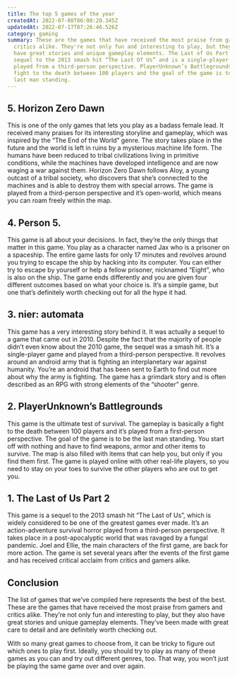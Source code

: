 ```yaml
---
title: The top 5 games of the year
createdAt: 2022-07-08T06:00:20.345Z
updatedAt: 2022-07-17T07:26:46.526Z
category: gaming
summary: These are the games that have received the most praise from gamers and
  critics alike. They're not only fun and interesting to play, but they also
  have great stories and unique gameplay elements. The Last of Us Part 2 is a
  sequel to the 2013 smash hit “The Last Of Us” and is a single-player game
  played from a third-person perspective. PlayerUnknown’s Battlegrounds is a
  fight to the death between 100 players and the goal of the game is to be the
  last man standing.
---
```


## 5. Horizon Zero Dawn

This is one of the only games that lets you play as a badass female lead. It received many praises for its interesting storyline and gameplay, which was inspired by the “The End of the World” genre. The story takes place in the future and the world is left in ruins by a mysterious machine life form. The humans have been reduced to tribal civilizations living in primitive conditions, while the machines have developed intelligence and are now waging a war against them. Horizon Zero Dawn follows Aloy, a young outcast of a tribal society, who discovers that she’s connected to the machines and is able to destroy them with special arrows. The game is played from a third-person perspective and it’s open-world, which means you can roam freely within the map.

## 4. Person 5.

This game is all about your decisions. In fact, they’re the only things that matter in this game. You play as a character named Jax who is a prisoner on a spaceship. The entire game lasts for only 17 minutes and revolves around you trying to escape the ship by hacking into its computer. You can either try to escape by yourself or help a fellow prisoner, nicknamed “Eight”, who is also on the ship. The game ends differently and you are given four different outcomes based on what your choice is. It’s a simple game, but one that’s definitely worth checking out for all the hype it had.

## 3. nier: automata

This game has a very interesting story behind it. It was actually a sequel to a game that came out in 2010. Despite the fact that the majority of people didn’t even know about the 2010 game, the sequel was a smash hit. It’s a single-player game and played from a third-person perspective. It revolves around an android army that is fighting an interplanetary war against humanity. You’re an android that has been sent to Earth to find out more about why the army is fighting. The game has a grimdark story and is often described as an RPG with strong elements of the “shooter” genre.

## 2. PlayerUnknown’s Battlegrounds

This game is the ultimate test of survival. The gameplay is basically a fight to the death between 100 players and it’s played from a first-person perspective. The goal of the game is to be the last man standing. You start off with nothing and have to find weapons, armor and other items to survive. The map is also filled with items that can help you, but only if you find them first. The game is played online with other real-life players, so you need to stay on your toes to survive the other players who are out to get you.

## 1. The Last of Us Part 2

This game is a sequel to the 2013 smash hit “The Last of Us”, which is widely considered to be one of the greatest games ever made. It’s an action-adventure survival horror played from a third-person perspective. It takes place in a post-apocalyptic world that was ravaged by a fungal pandemic. Joel and Ellie, the main characters of the first game, are back for more action. The game is set several years after the events of the first game and has received critical acclaim from critics and gamers alike.

## Conclusion

The list of games that we’ve compiled here represents the best of the best. These are the games that have received the most praise from gamers and critics alike. They’re not only fun and interesting to play, but they also have great stories and unique gameplay elements. They’ve been made with great care to detail and are definitely worth checking out.

With so many great games to choose from, it can be tricky to figure out which ones to play first. Ideally, you should try to play as many of these games as you can and try out different genres, too. That way, you won’t just be playing the same game over and over again.
